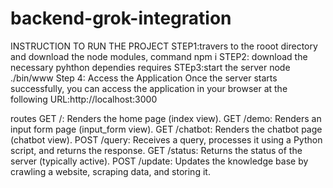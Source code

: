 # backend-grok-integration
INSTRUCTION TO RUN THE PROJECT
STEP1:travers to the rooot directory and download the node modules, command npm i
STEP2: download the necessary pyhthon dependies requires
STEp3:start the server node ./bin/www
Step 4: Access the Application
Once the server starts successfully, you can access the application in your browser at the following URL:http://localhost:3000


routes
GET /: Renders the home page (index view).
GET /demo: Renders an input form page (input_form view).
GET /chatbot: Renders the chatbot page (chatbot view).
POST /query: Receives a query, processes it using a Python script, and returns the response.
GET /status: Returns the status of the server (typically active).
POST /update: Updates the knowledge base by crawling a website, scraping data, and storing it.
